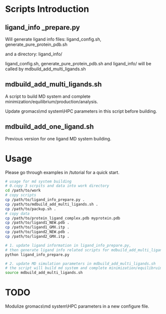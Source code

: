 # Scripts Introduction

## ligand_info _prepare.py

Will generate ligand info files: ligand_config.sh, generate_pure_protein_pdb.sh

and a directory: ligand_info/

ligand_config.sh, generate_pure_protein_pdb.sh and ligand_info/ will be called by mdbuild_add_multi_ligands.sh

## mdbuild_add_multi_ligands.sh

A script to build MD system and complete minimization/equilibrium/production/analysis.

Update gromacs\md system\HPC parameters in this script before building.

## mdbuild_add_one_ligand.sh

Previous version for one ligand MD system building.

# Usage

Please go through examples in /tutorial for a quick start.

```bash
# usage for md system building 
# 0.copy 3 scrpits and data into work directory
cd /path/to/work
# copy scripts
cp /path/to/ligand_info_prepare.py .
cp /path/to/mdbuild_add_multi_ligands.sh .
cp /path/to/packup.sh .
# copy data
cp /path/to/protein_ligand_complex.pdb myprotein.pdb
cp /path/to/ligand1_NEW.pdb .
cp /path/to/ligand1_GMX.itp .
cp /path/to/ligand2_NEW.pdb .
cp /path/to/ligand2_GMX.itp .

# 1. update ligand information in ligand_info_prepare.py,
# then generate ligand info related scripts for mdbuild_add_multi_ligands.sh
python ligand_info_prepare.py

# 2. update MD simulation parameters in mdbuild_add_multi_ligands.sh
# the script will build md system and complete minimization/equilibruim/production/analysis  
source mdbuild_add_multi_ligands.sh

```

# TODO

Modulize gromacs\md system\HPC parameters in a new configure file.
